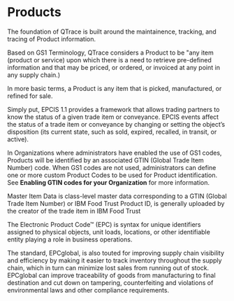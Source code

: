 # Products

The foundation of QTrace is built around the maintainence, tracking, and tracing of Product information.

Based on GS1 Terminology, QTrace considers a Product to be "any item (product or service) upon which there is a need to retrieve pre-defined information and that may be priced, or ordered, or invoiced at any point in any supply chain.)

In more basic terms, a Product is any item that is picked, manufactured, or refined for sale.


Simply put, EPCIS 1.1 provides a framework that allows trading partners to know the status of a given trade item or conveyance. EPCIS events affect the status of a trade item or conveyance by changing or setting the object’s disposition (its current state, such as sold, expired, recalled, in transit, or active).


In Organizations where administrators have enabled the use of GS1 codes, Products will be identified by an associated GTIN (Global Trade Item Number) code. When GS1 codes are not used, administrators can define one or more custom Product Codes to be used for Product identification. See **Enabling GTIN codes for your Organization** for more information.


Master Item Data is class-level master data corresponding to a GTIN (Global Trade Item Number) or IBM Food Trust Product ID, is generally uploaded by the creator of the trade item in IBM Food Trust


The Electronic Product Code™ (EPC) is syntax for unique identifiers assigned to physical objects, unit loads, locations, or other identifiable entity playing a role in business operations.

The standard, EPCglobal, is also touted for improving supply chain visibility and efficiency by making it easier to track inventory throughout the supply chain, which in turn can minimize lost sales from running out of stock. EPCglobal can improve traceability of goods from manufacturing to final destination and cut down on tampering, counterfeiting and violations of environmental laws and other compliance requirements.




